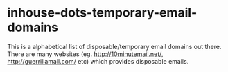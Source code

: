 # inhouse-dots-temporary-email-domains

This is a alphabetical list of disposable/temporary email domains out there. There are many websites (eg. http://10minutemail.net/, http://guerrillamail.com/ etc) which provides disposable emails.